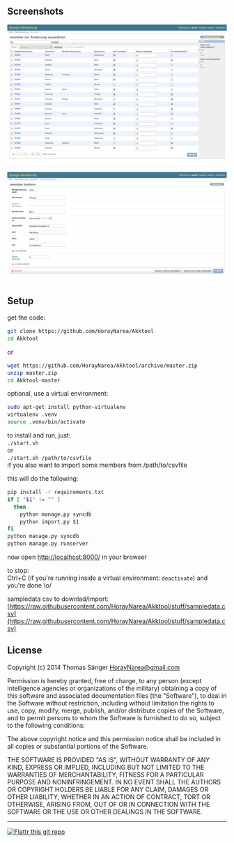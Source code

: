 ## Screenshots  
![List](https://raw.githubusercontent.com/HorayNarea/Akktool/stuff/list.png "List")  
  
![Dataset](https://raw.githubusercontent.com/HorayNarea/Akktool/stuff/dataset.png "Dataset")  
  
  
## Setup  
  
get the code:  
```sh
git clone https://github.com/HorayNarea/Akktool
cd Akktool
```
  
or  
  
```sh
wget https://github.com/HorayNarea/Akktool/archive/master.zip
unzip master.zip
cd Akktool-master
```  
  
optional, use a virtual environment:  
```sh
sudo apt-get install python-virtualenv
virtualenv .venv
source .venv/bin/activate
```  
  
to install and run, just:  
`./start.sh`  
or  
`./start.sh /path/to/csvfile`  
if you also want to import some members from /path/to/csvfile

this will do the following:  
```sh
pip install -r requirements.txt
if [ "$1" != "" ]
  then
    python manage.py syncdb
    python import.py $1
fi
python manage.py syncdb
python manage.py runserver
```  
  
  
now open [http://localhost:8000/](http://localhost:8000/) in your browser  
  
  
to stop:  
Ctrl+C (if you're running inside a virtual environment: `deactivate`) and you're done \o/  
  
  
sampledata csv to downlad/import:  
[https://raw.githubusercontent.com/HorayNarea/Akktool/stuff/sampledata.csv](https://raw.githubusercontent.com/HorayNarea/Akktool/stuff/sampledata.csv)
  
  
## License  
Copyright (c) 2014 Thomas Sänger <HorayNarea@gmail.com>

Permission is hereby granted, free of charge, to any person (except
intelligence agencies or organizations of the military)
obtaining a copy of this software and associated documentation files (the
"Software"), to deal in the Software without restriction, including without
limitation the rights to use, copy, modify, merge, publish, and/or distribute
copies of the Software, and to permit persons to whom the Software is
furnished to do so, subject to the following conditions:

The above copyright notice and this permission notice shall be included in all
copies or substantial portions of the Software.

THE SOFTWARE IS PROVIDED "AS IS", WITHOUT WARRANTY OF ANY KIND, EXPRESS OR
IMPLIED, INCLUDING BUT NOT LIMITED TO THE WARRANTIES OF MERCHANTABILITY,
FITNESS FOR A PARTICULAR PURPOSE AND NONINFRINGEMENT. IN NO EVENT SHALL THE
AUTHORS OR COPYRIGHT HOLDERS BE LIABLE FOR ANY CLAIM, DAMAGES OR OTHER
LIABILITY, WHETHER IN AN ACTION OF CONTRACT, TORT OR OTHERWISE, ARISING FROM,
OUT OF OR IN CONNECTION WITH THE SOFTWARE OR THE USE OR OTHER DEALINGS IN THE
SOFTWARE.
  
--------
  
[![Flattr this git repo](http://api.flattr.com/button/flattr-badge-large.png)](https://flattr.com/submit/auto?user_id=HorayNarea&url=https://github.com/HorayNarea/Akktool&title=Akktool&language=en_GB&tags=github&category=software)
